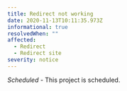 ```yaml
---
title: Redirect not working
date: 2020-11-13T10:11:35.973Z
informational: true
resolvedWhen: ""
affected:
  - Redirect
  - Redirect site
severity: notice
---
```

*Scheduled -* This project is scheduled.